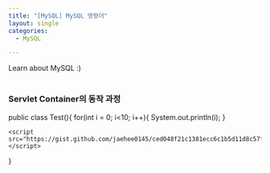 ```yaml
---
title: "[MySQL] MySQL 명령어"
layout: single
categories:
  - MySQL

---
```


Learn about MySQL :)  
  &nbsp;&nbsp;  

### Servlet Container의 동작 과정

  
  public class Test(){
	for(int i = 0; i<10; i++){
		System.out.println(i);
	}

    <script src="https://gist.github.com/jaehee0145/ced048f21c1381ecc6c1b5d11d8c57fc.js"></script>
}


